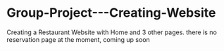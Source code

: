 # Group-Project---Creating-Website
Creating a Restaurant Website with Home and 3 other pages.
there is no reservation page at the moment, coming up soon
